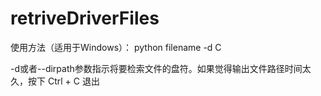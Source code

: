 # retriveDriverFiles
使用方法（适用于Windows）：
python filename -d C

-d或者--dirpath参数指示将要检索文件的盘符。如果觉得输出文件路径时间太久，按下 Ctrl + C 退出
